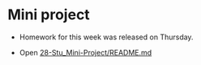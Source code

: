 # Mini project

- Homework for this week was released on Thursday.

- Open [28-Stu_Mini-Project/README.md](../../01-Activities/28-Stu_Mini-Project/README.md)
